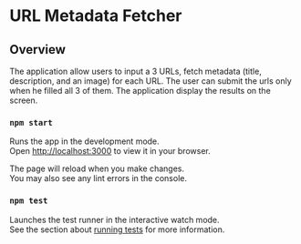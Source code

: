 # URL Metadata Fetcher

## Overview
The application allow users to input a 3 URLs, fetch metadata (title, description, and an image) for each URL. 
The user can submit the urls only when he filled all 3 of them.
The application display the results on the screen.

### `npm start`

Runs the app in the development mode.\
Open [http://localhost:3000](http://localhost:3000) to view it in your browser.

The page will reload when you make changes.\
You may also see any lint errors in the console.

### `npm test`

Launches the test runner in the interactive watch mode.\
See the section about [running tests](https://facebook.github.io/create-react-app/docs/running-tests) for more information.

